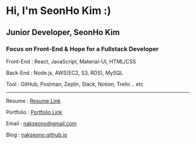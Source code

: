 # Hi, I'm SeonHo Kim :)

## Junior Developer, SeonHo Kim

### Focus on Front-End & Hope for a Fullstack Developer

Front-End : React, JavaScript, Material-UI, HTML/CSS

Back-End : Node.js, AWS(EC2, S3, RDS), MySQL

Tool : GitHub, Postman, Zeplin, Slack, Notion, Trello .. etc

---

Resume : [Resume Link](https://bit.ly/2GcjzEb)

Portfolio : [Portfolio Link](https://bit.ly/3nLcxYe)

Email : nakseono@gmail.com

Blog : [nakseono.github.io](https://nakseono.github.io)
